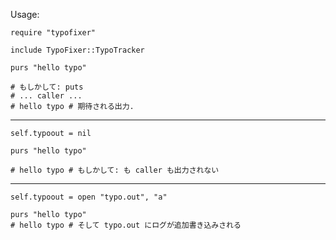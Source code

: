 
Usage:

    require "typofixer"

    include TypoFixer::TypoTracker

    purs "hello typo"

    # もしかして: puts
    # ... caller ...
    # hello typo # 期待される出力.

---

    self.typoout = nil

    purs "hello typo"

    # hello typo # もしかして: も caller も出力されない

---

    self.typoout = open "typo.out", "a"
    
    purs "hello typo"
    # hello typo # そして typo.out にログが追加書き込みされる
